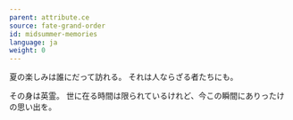 ```yaml
---
parent: attribute.ce
source: fate-grand-order
id: midsummer-memories
language: ja
weight: 0
---
```


夏の楽しみは誰にだって訪れる。
それは人ならざる者たちにも。

その身は英霊。
世に在る時間は限られているけれど、今この瞬間にありったけの思い出を。

